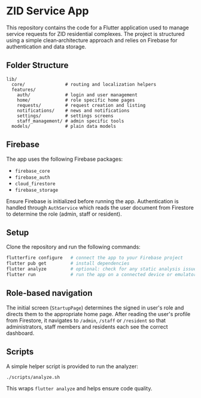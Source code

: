 # ZID Service App

This repository contains the code for a Flutter application used to manage service requests for ZID residential complexes. The project is structured using a simple clean‑architecture approach and relies on Firebase for authentication and data storage.

## Folder Structure

```
lib/
  core/               # routing and localization helpers
  features/
    auth/             # login and user management
    home/             # role specific home pages
    requests/         # request creation and listing
    notifications/    # news and notifications
    settings/         # settings screens
    staff_management/ # admin specific tools
  models/             # plain data models
```

## Firebase

The app uses the following Firebase packages:

- `firebase_core`
- `firebase_auth`
- `cloud_firestore`
- `firebase_storage`

Ensure Firebase is initialized before running the app. Authentication is handled through `AuthService` which reads the user document from Firestore to determine the role (admin, staff or resident).

## Setup

Clone the repository and run the following commands:

```bash
flutterfire configure   # connect the app to your Firebase project
flutter pub get         # install dependencies
flutter analyze         # optional: check for any static analysis issues
flutter run             # run the app on a connected device or emulator
```

## Role‑based navigation

The initial screen (`StartupPage`) determines the signed in user's role and directs them to the appropriate home page. After reading the user's profile from Firestore, it navigates to `/admin`, `/staff` or `/resident` so that administrators, staff members and residents each see the correct dashboard.

## Scripts

A simple helper script is provided to run the analyzer:

```bash
./scripts/analyze.sh
```

This wraps `flutter analyze` and helps ensure code quality.
